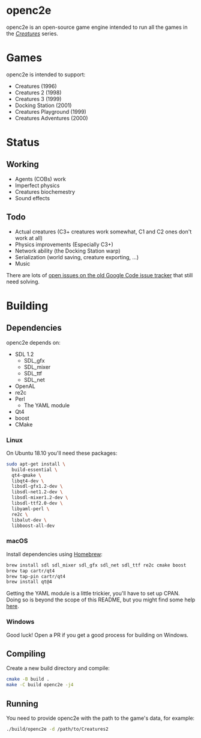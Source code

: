 # openc2e

openc2e is an open-source game engine intended to run all the games in the
[_Creatures_](https://creatures.wiki) series.

# Games

openc2e is intended to support:

* Creatures (1996)
* Creatures 2 (1998)
* Creatures 3 (1999)
* Docking Station (2001)
* Creatures Playground (1999)
* Creatures Adventures (2000)

# Status

## Working

* Agents (COBs) work
* Imperfect physics
* Creatures biochemestry
* Sound effects

## Todo

* Actual creatures (C3+ creatures work somewhat, C1 and C2 ones don't work at all)
* Physics improvements (Especially C3+)
* Network ability (the Docking Station warp)
* Serialization (world saving, creature exporting, ...)
* Music

There are lots of [open issues on the old Google Code issue tracker](https://code.google.com/archive/p/openc2e/issues) that still need solving.

# Building

## Dependencies

openc2e depends on:

* SDL 1.2
  * SDL_gfx
  * SDL_mixer
  * SDL_ttf
  * SDL_net
* OpenAL
* re2c
* Perl
  * The YAML module
* Qt4
* boost
* CMake

### Linux

On Ubuntu 18.10 you'll need these packages:

```bash
sudo apt-get install \
  build-essential \
  qt4-qmake \
  libqt4-dev \
  libsdl-gfx1.2-dev \
  libsdl-net1.2-dev \
  libsdl-mixer1.2-dev \
  libsdl-ttf2.0-dev \
  libyaml-perl \
  re2c \
  libalut-dev \
  libboost-all-dev
```

### macOS

Install dependencies using [Homebrew](https://brew.sh):

```bash
brew install sdl sdl_mixer sdl_gfx sdl_net sdl_ttf re2c cmake boost
brew tap cartr/qt4
brew tap-pin cartr/qt4
brew install qt@4
```

Getting the YAML module is a little trickier, you'll have to set up CPAN. Doing
so is beyond the scope of this README, but you might find some help
[here](https://docs.brew.sh/Gems,-Eggs-and-Perl-Modules#perl-cpan-modules-without-sudo).

### Windows

Good luck! Open a PR if you get a good process for building on Windows.

## Compiling

Create a new build directory and compile:

```bash
cmake -B build .
make -C build openc2e -j4
```

## Running

You need to provide openc2e with the path to the game's data, for example:

```bash
./build/openc2e -d /path/to/Creatures2
```
